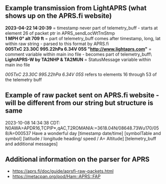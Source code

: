 ## Example transmission from LightAPRS (what shows up on the APRS.fi website)

**2023-04-22 14:20:39** = timestamp never part of telemetry_buff - starts at element 26 of packet ptr in APRS_sendLocWtTmStmp\
**1 MPH 0° alt 709 ft**  = part of telemetry_buff comes after timestamp, long, lat within raw string - parsed to this format by APRS.fi\
**005TxC 23.30C 995.22hPa 6.34V 05S "http://www.lightaprs.com"** = comment variable within main ino file - becomes part of telemetry_buff\ 
**LightAPRS-W by TA2NHP & TA2MUN** = StatusMessage variable within main ino file


*005TxC 23.30C 995.22hPa 6.34V 05S* refers to elements 16 through 53 of the telemetry buff


## Example of raw packet sent on APRS.fi website - will be different from our string but structure is same
2023-10-08 14:34:38 CDT: N0AWA>APDR16,TCPIP*,qAC,T2ROMANIA:=3618.04N/08648.73Wu170/058/A=000537 Have a wonderful day
[timestamp date/time] [symbolTable and symbol]            [latitude / longitude heading/ speed / A= Altitude] [telemetry_buff and additional messages]


## Additional information on the parser for APRS
- https://aprs.fi/doc/guide/aprsfi-raw-packets.html
- https://metacpan.org/pod/Ham::APRS::FAP
